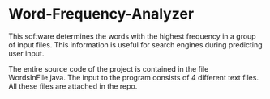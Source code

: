 # Word-Frequency-Analyzer
This software determines the words with the highest frequency in a group of input files. This information is useful for search
engines during predicting user input.

The entire source code of the project is contained in the file WordsInFile.java. The input to the program consists of 4
different text files. All these files are attached in the repo.
